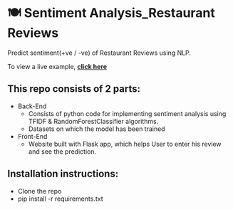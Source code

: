 # 🍽️ Sentiment Analysis_Restaurant Reviews

Predict sentiment(+ve / -ve) of Restaurant Reviews using NLP.

<p align="center">
  <kbd>
   
  </kbd>
</p>

To view a live example, **[click here](http://predict-reviews.bharatkammakatla.com/)**

## This repo consists of 2 parts:
* Back-End
    * Consists of python code for implementing sentiment analysis using TFIDF & RandomForestClassifier algorithms.
    * Datasets on which the model has been trained
* Front-End
    * Website built with Flask app, which helps User to enter his review and see the prediction.
    
## Installation instructions:
* Clone the repo
* pip install -r requirements.txt
